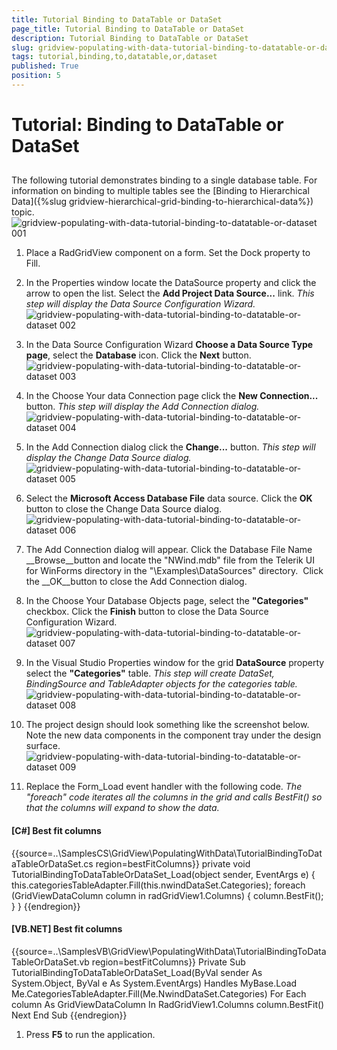 ```yaml
---
title: Tutorial Binding to DataTable or DataSet
page_title: Tutorial Binding to DataTable or DataSet
description: Tutorial Binding to DataTable or DataSet
slug: gridview-populating-with-data-tutorial-binding-to-datatable-or-dataset
tags: tutorial,binding,to,datatable,or,dataset
published: True
position: 5
---
```


# Tutorial: Binding to DataTable or DataSet



## 

The following tutorial demonstrates binding to a single database table. For information on binding to multiple tables see the [Binding to Hierarchical Data]({%slug gridview-hierarchical-grid-binding-to-hierarchical-data%}) topic.
        ![gridview-populating-with-data-tutorial-binding-to-datatable-or-dataset 001](images/gridview-populating-with-data-tutorial-binding-to-datatable-or-dataset001.png)

1. Place a RadGridView component on a form. Set the Dock property to Fill.

1. In the Properties window locate the DataSource property and click the arrow to open the list. Select the __Add Project Data Source...__ link. *This step will display the Data Source Configuration Wizard.*![gridview-populating-with-data-tutorial-binding-to-datatable-or-dataset 002](images/gridview-populating-with-data-tutorial-binding-to-datatable-or-dataset002.png)

1. In the Data Source Configuration Wizard __Choose a Data Source Type page__, select the __Database__ icon. Click the __Next__ button.
            ![gridview-populating-with-data-tutorial-binding-to-datatable-or-dataset 003](images/gridview-populating-with-data-tutorial-binding-to-datatable-or-dataset003.png)

1. In the Choose Your data Connection page click the __New Connection...__ button. *This step will display the Add Connection dialog.*![gridview-populating-with-data-tutorial-binding-to-datatable-or-dataset 004](images/gridview-populating-with-data-tutorial-binding-to-datatable-or-dataset004.png)

1. In the Add Connection dialog click the __Change...__ button. *This step will display the Change Data Source dialog.*![gridview-populating-with-data-tutorial-binding-to-datatable-or-dataset 005](images/gridview-populating-with-data-tutorial-binding-to-datatable-or-dataset005.png)

1. Select the __Microsoft Access Database File__ data source. Click the __OK__ button to close the Change Data Source dialog.
            ![gridview-populating-with-data-tutorial-binding-to-datatable-or-dataset 006](images/gridview-populating-with-data-tutorial-binding-to-datatable-or-dataset006.png)

1. The Add Connection dialog will appear. Click the Database File Name __Browse__button and locate the "NWind.mdb" file from the Telerik UI for WinForms directory in the "\Examples\DataSources" directory.  Click the __OK__button to close the Add Connection dialog.
            

1. In the Choose Your Database Objects page, select the __"Categories"__ checkbox. Click the __Finish__ button to close the Data Source Configuration Wizard.
            ![gridview-populating-with-data-tutorial-binding-to-datatable-or-dataset 007](images/gridview-populating-with-data-tutorial-binding-to-datatable-or-dataset007.png)

1. In the Visual Studio Properties window for the grid __DataSource__ property select the __"Categories"__ table. *This step will create DataSet, BindingSource and TableAdapter objects for the categories table.*![gridview-populating-with-data-tutorial-binding-to-datatable-or-dataset 008](images/gridview-populating-with-data-tutorial-binding-to-datatable-or-dataset008.png)

1. The project design should look something like the screenshot below. Note the new data components in the component tray under the design surface.![gridview-populating-with-data-tutorial-binding-to-datatable-or-dataset 009](images/gridview-populating-with-data-tutorial-binding-to-datatable-or-dataset009.png)

1. Replace the Form_Load event handler with the following code. *The "foreach" code iterates all the columns in the grid and calls BestFit() so that the columns will expand to show the data.*

#### __[C#] Best fit columns__

{{source=..\SamplesCS\GridView\PopulatingWithData\TutorialBindingToDataTableOrDataSet.cs region=bestFitColumns}}
	        private void TutorialBindingToDataTableOrDataSet_Load(object sender, EventArgs e)
	        {
	            this.categoriesTableAdapter.Fill(this.nwindDataSet.Categories);
	            foreach (GridViewDataColumn column in radGridView1.Columns)
	            {
	                column.BestFit();
	            }
	        }
	{{endregion}}



#### __[VB.NET] Best fit columns__

{{source=..\SamplesVB\GridView\PopulatingWithData\TutorialBindingToDataTableOrDataSet.vb region=bestFitColumns}}
	    Private Sub TutorialBindingToDataTableOrDataSet_Load(ByVal sender As System.Object, ByVal e As System.EventArgs) Handles MyBase.Load
	        Me.CategoriesTableAdapter.Fill(Me.NwindDataSet.Categories)
	        For Each column As GridViewDataColumn In RadGridView1.Columns
	            column.BestFit()
	        Next
	    End Sub
	{{endregion}}



1. Press __F5__ to run the application.
            
